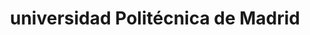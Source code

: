 ---
title: "universidad Politécnica de Madrid"
external_link: "https://www.upm.es/UPM/SalaPrensa/NoticiasPortada/Avisos"
type: "comunidad-de-madrid"
img: "./images/universidades/universidad_de_politecnica_madrid.png"
file_title: "Acuerdo Adaptación Enseñanza"
file_link: "https://www.upm.es/sfs/Rectorado/Gabinete%20del%20Rector/Notas%20de%20Prensa/2020/08/documentos/Directrices%20Curso%202020-2021%20y%20Medidas%20de%20Acompanamiento_180820.</a><i class='fas fa-external-link-alt'></i>"
---